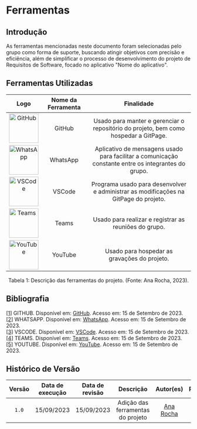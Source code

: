 # Ferramentas

## Introdução

As ferramentas mencionadas neste documento foram selecionadas pelo grupo como forma de suporte, buscando atingir objetivos com precisão e eficiência, além de simplificar o processo de desenvolvimento do projeto de Requisitos de Software, focado no aplicativo "Nome do aplicativo".

## Ferramentas Utilizadas

|  Logo  |  Nome da Ferramenta  |  Finalidade  |
|  :--:  |  :----------------:  |  :--------:  |
|  <img src="../img/logos/logo_github.png" alt="GitHub" width="80"/>  |  GitHub  |  Usado para manter e gerenciar o repositório do projeto, bem como hospedar a GitPage.  |
|  <img src="../img/logos/logo_whatsapp.png" alt="WhatsApp" width="80"/>  |  WhatsApp  |  Aplicativo de mensagens usado para facilitar a comunicação constante entre os integrantes do grupo.  |
|   <img src="../img/logos/logo_vscode.png" alt="VSCode" width="80"/>   |  VSCode  |  Programa usado para desenvolver e administrar as modificações na GitPage do projeto.  |
|   <img src="../img/logos/logo_teams.png" alt="Teams" width="80"/>   |  Teams  |  Usado para realizar e registrar as reuniões do grupo.  |
|   <img src="../img/logos/logo_youtube.png" alt="YouTube" width="80"/>   |  YouTube  |  Usado para hospedar as gravações do projeto.  |

<div style="text-align: center">
<p> Tabela 1: Descrição das ferramentas do projeto. (Fonte: Ana Rocha, 2023).</p>
</div>

## Bibliografia

<a id="aa" href="#a">[1]</a> GITHUB. Disponível em: [GitHub](https://github.com/). Acesso em: 15 de Setembro de 2023.<br>
<a id="aa" href="#a">[2]</a> WHATSAPP. Disponível em: [WhatsApp](https://www.whatsapp.com/). Acesso em: 15 de Setembro de 2023.<br>
<a id="aa" href="#a">[3]</a> VSCODE. Disponível em: [VSCode](https://code.visualstudio.com/). Acesso em: 15 de Setembro de 2023.<br>
<a id="aa" href="#a">[4]</a> TEAMS. Disponível em: [Teams](https://www.microsoft.com/pt-br/microsoft-teams/). Acesso em: 15 de Setembro de 2023.<br>
<a id="aa" href="#a">[5]</a> YOUTUBE. Disponível em: [YouTube](https://youtube.com/). Acesso em: 15 de Setembro de 2023.<br>
    
## Histórico de Versão

| Versão | Data de execução | Data de revisão |             Descrição             |                      Autor(es)                       |                     Revisor(es)                      |
| :----: | :--------------: | :-------------: | :-------------------------------: | :--------------------------------------------------: | :--------------------------------------------------: |
| `1.0`  |    15/09/2023    |   15/09/2023    | Adição das ferramentas do projeto |   [Ana Rocha](https://github.com/anaaroch)    | [Rafael Amancio](https://github.com/Rafael-gc) |

